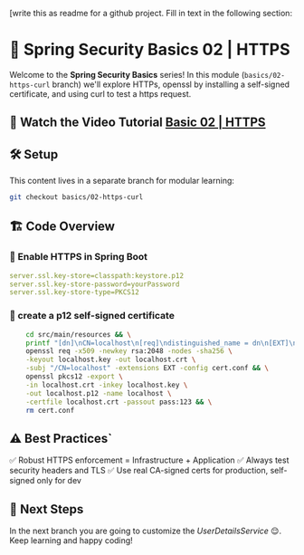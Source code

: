 [write this as readme for a github project. Fill in text in the following section:
# 🔐 Spring Security Basics 02 | HTTPS

Welcome to the **Spring Security Basics** series!
In this module (`basics/02-https-curl` branch) we'll explore HTTPs, openssl by installing a self-signed certificate, and using curl to test a https request.

## 🎥 Watch the Video Tutorial [Basic 02 | HTTPS]()

## 🛠️ Setup

This content lives in a separate branch for modular learning:

```bash
git checkout basics/02-https-curl
```

## 🏗️ Code Overview

### 🧪 Enable HTTPS in Spring Boot

```yaml
server.ssl.key-store=classpath:keystore.p12
server.ssl.key-store-password=yourPassword
server.ssl.key-store-type=PKCS12
```

### 🧪 create a p12 self-signed certificate

```bash
	cd src/main/resources && \
    printf "[dn]\nCN=localhost\n[req]\ndistinguished_name = dn\n[EXT]\nsubjectAltName=DNS:localhost\nkeyUsage=digitalSignature\nextendedKeyUsage=serverAuth\n" > cert.conf && \
    openssl req -x509 -newkey rsa:2048 -nodes -sha256 \
    -keyout localhost.key -out localhost.crt \
    -subj "/CN=localhost" -extensions EXT -config cert.conf && \
    openssl pkcs12 -export \
    -in localhost.crt -inkey localhost.key \
    -out localhost.p12 -name localhost \
    -certfile localhost.crt -passout pass:123 && \
    rm cert.conf
```

## ⚠️ Best Practices`

✅ Robust HTTPS enforcement = Infrastructure + Application
✅ Always test security headers and TLS
✅ Use real CA-signed certs for production, self-signed only for dev

## 🚀 Next Steps

In the next branch you are going to customize the *UserDetailsService* 😌. 
Keep learning and happy coding!

